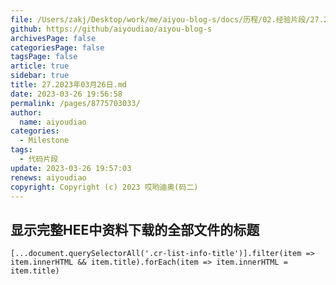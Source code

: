 ```yaml
---
file: /Users/zakj/Desktop/work/me/aiyou-blog-s/docs/历程/02.经验片段/27.2023年03月26日.md
github: https://github/aiyoudiao/aiyou-blog-s
archivesPage: false
categoriesPage: false
tagsPage: false
article: true
sidebar: true
title: 27.2023年03月26日.md
date: 2023-03-26 19:56:58
permalink: /pages/8775703033/
author: 
  name: aiyoudiao
categories:
  - Milestone
tags:
  - 代码片段
update: 2023-03-26 19:57:03
renews: aiyoudiao
copyright: Copyright (c) 2023 哎哟迪奥(码二)
---
```



## 显示完整HEE中资料下载的全部文件的标题

```
[...document.querySelectorAll('.cr-list-info-title')].filter(item => item.innerHTML && item.title).forEach(item => item.innerHTML = item.title)
```

